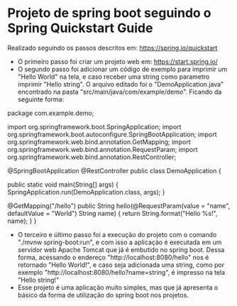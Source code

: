 # Projeto de spring boot seguindo o Spring Quickstart Guide
Realizado seguindo os passos descritos em: https://spring.io/quickstart

- O primeiro passo foi criar um projeto web em: https://start.spring.io/
- O segundo passo foi adicionar um código de exemplo para imprimir um "Hello World" na tela, e caso receber uma string como parametro imprimir "Hello string". O arquivo editado foi o "DemoApplication.java" encontrado na pasta "src/main/java/com/example/demo". Ficando da seguinte forma:

package com.example.demo;

import org.springframework.boot.SpringApplication;
import org.springframework.boot.autoconfigure.SpringBootApplication;
import org.springframework.web.bind.annotation.GetMapping;
import org.springframework.web.bind.annotation.RequestParam;
import org.springframework.web.bind.annotation.RestController;

@SpringBootApplication
@RestController
public class DemoApplication {

public static void main(String[] args) {
SpringApplication.run(DemoApplication.class, args);
}

@GetMapping("/hello")
public String hello(@RequestParam(value = "name", defaultValue = "World") String name) {
return String.format("Hello %s!", name);
}
}

- O terceiro e último passo foi a execução do projeto com o comando "./mvnw spring-boot:run", e com isso a aplicação é executada em um servidor web Apache Tomcat que já é embutido no spring boot. Dessa forma, acessando o endereço "http://localhost:8080/hello" nos é retornado "Hello World!", e caso seja adicionada uma string, como por exemplo "http://localhost:8080/hello?name=string", é impresso na tela "Hello string!"
- Esse projeto é uma aplicação muito simples, mas que já apresenta o básico da forma de utilização do spring boot nos projetos.
